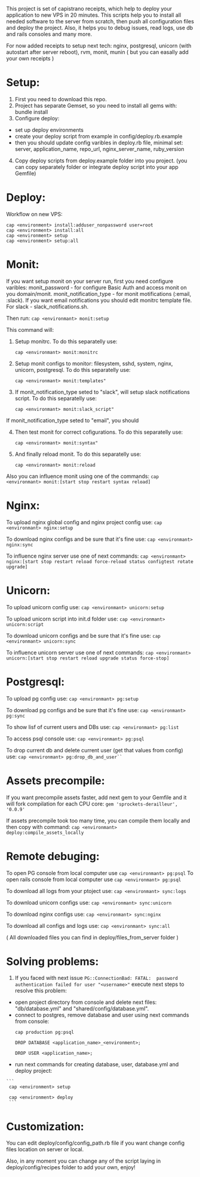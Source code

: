 This project is set of capistrano receipts, which help to deploy your application to new VPS in 20 minutes.
This scripts help you to install all needed software to the server from scratch, then push all configuration files and deploy the project. Also, it helps you to debug issues, read logs, use db and rails consoles and many more.

For now added receipts to setup next tech:
nginx, postgresql, unicorn (with autostart after server reboot), rvm, monit, munin
( but you can easally add your own receipts )

Setup:
======

1. First you need to download this repo.
2. Project has separate Gemset, so you need to install all gems with: bundle install
3. Configure deploy:
- set up deploy environments
- create your deploy script from example in config/deploy.rb.example
- then you should update config varibles in deploy.rb file, minimal set: server, application_name, repo_url, nginx_server_name, ruby_version
4. Copy deploy scripts from deploy.example folder into you project. (you can copy separately folder or integrate deploy script into your app Gemfile)

Deploy:
=======

Workflow on new VPS:
```
cap <environment> install:adduser_nonpassword user=root
cap <environment> install:all
cap <environment> setup
cap <environment> setup:all
```
Monit:
=========

If you want setup monit on your server run, first you need configure varibles:
monit_password - for configure Basic Auth and access monit on you domain/monit.
monit_notification_type - for monit motifications (:email, :slack). If you want email notifications you should edit monitrc template file. For slack - slack_notifications.sh.

Then run:
    ```
    cap <environmant> monit:setup
    ```

This command will:

1. Setup monitrc. To do this separatelly use:
    ```
    cap <environmant> monit:monitrc
    ```

2. Setup monit configs to monitor: filesystem, sshd, system, nginx, unicorn, postgresql.
To do this separatelly use:
    ```
    cap <environmant> monit:templates"
    ```

3. If monit_notification_type seted to "slack", will setup slack notifications script.
To do this separatelly use:
    ```
    cap <environmant> monit:slack_script"
    ```

If monit_notification_type seted to "email", you should

4. Then test monit for correct cofigurations. To do this separatelly use:
    ```
    cap <environmant> monit:syntax"
    ```

5. And finally reload monit. To do this separatelly use:
    ```
    cap <environmant> monit:reload
    ```

Also you can influence monit using one of the commands:
    ```
    cap <environmant> monit:[start stop restart syntax reload]
    ```


Nginx:
=================

To upload nginx global config and nginx project config use:
    ```
    cap <environmant> nginx:setup
    ```

To download nginx configs and be sure that it's fine use:
    ```
    cap <environmant> nginx:sync
    ```

To influence nginx server use one of next commands:
    ```
    cap <environmant> nginx:[start stop restart reload force-reload status configtest rotate upgrade]
    ```


Unicorn:
=================

To upload unicorn config use:
    ```
    cap <environmant> unicorn:setup
    ```

To upload unicorn script into init.d folder use:
    ```
    cap <environmant> unicorn:script
    ```

To download unicorn configs and be sure that it's fine use:
    ```
    cap <environmant> unicorn:sync
    ```

To influence unicorn server use one of next commands:
    ```
    cap <environmant> unicorn:[start stop restart reload upgrade status force-stop]
    ```


Postgresql:
=================

To upload pg config use:
    ```
    cap <environmant> pg:setup
    ```

To download pg configs and be sure that it's fine use:
    ```
    cap <environmant> pg:sync
    ```

To show lisf of current users and DBs use:
    ```
    cap <environmant> pg:list
    ```

To access psql console use:
    ```
    cap <environmant> pg:psql
    ```

To drop current db and delete current user (get that values from config) use:
    ```
    cap <environmant> pg:drop_db_and_user``
    ```



Assets precompile:
=================

If you want precompile assets faster, add next gem to your Gemfile and it will fork compilation for each CPU core:
    ```
    gem 'sprockets-derailleur', '0.0.9'
    ```

If assets precompile took too many time, you can compile them locally and then copy with command:
    ```
    cap <environmant> deploy:compile_assets_locally
    ```

Remote debuging:
=================

To open PG console from local computer use
    ```
    cap <environmant> pg:psql
    ```
To open rails console from local computer use
    ```
    cap <environmant> pg:psql
    ```

To download all logs from your ptoject use:
    ```
    cap <environmant> sync:logs
    ```

To download unicorn configs use:
    ```
    cap <environmant> sync:unicorn
    ```

To download nginx configs use:
    ```
    cap <environmant> sync:nginx
    ```

To download all configs and logs use:
    ```
    cap <environmant> sync:all
    ```

( All downloaded files you can find in deploy/files_from_server folder )


Solving problems:
===================

1.   If you faced with next issue `PG::ConnectionBad: FATAL:  password authentication failed for user "<username>"` execute next steps to resolve this problem:
   * open project directory from console and delete next files: "db/database.yml" and "shared/config/database.yml".
   * connect to postgres, remove database and user using next commands from console:
     ```
     cap production pg:psql

     DROP DATABASE <application_name>_<environment>;

     DROP USER <application_name>;
     ```
   * run next commands for creating database, user, database.yml and deploy project:

    ```
     cap <environment> setup

     cap <environment> deploy
     ```

Customization:
==============

You can edit deploy/config/config_path.rb file if you want change config files location on server or local.

Also, in any moment you can change any of the script laying in deploy/config/recipes folder to add your own, enjoy!
